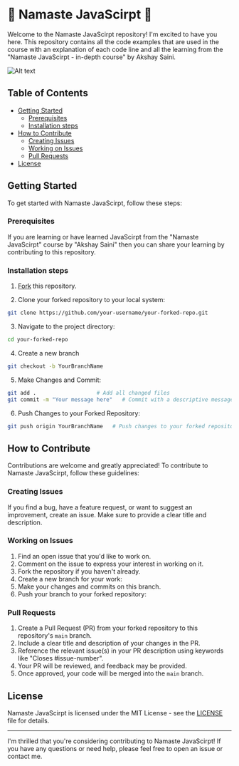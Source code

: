 # 💖 Namaste JavaScirpt 🙏

Welcome to the Namaste JavaScirpt repository! I'm excited to have you here. This repository contains all the code examples that are used in the course with an explanation of each code line and all the learning from the "Namaste JavaScirpt - in-depth course"  by Akshay Saini.

![Alt text](https://i.ytimg.com/vi/pN6jk0uUrD8/sddefault.jpg)

## Table of Contents

- [Getting Started](#getting-started)
  - [Prerequisites](#prerequisites)
  - [Installation steps](#installation-steps)
- [How to Contribute](#how-to-contribute)
  - [Creating Issues](#creating-issues)
  - [Working on Issues](#working-on-issues)
  - [Pull Requests](#pull-requests)
- [License](#license)

## Getting Started

To get started with Namaste JavaScirpt, follow these steps:

### Prerequisites

If you are learning or have learned JavaScirpt from the "Namaste JavaScirpt" course by "Akshay Saini" then you can share your learning by contributing to this repository.

### Installation steps

1. [Fork](https://github.com/Suraj-kumar00/Namaste-JavaScript) this repository.

2. Clone your forked repository to your local system:
```bash
git clone https://github.com/your-username/your-forked-repo.git

```
3. Navigate to the project directory:
```bash
cd your-forked-repo
```
4. Create a new branch
```bash
git checkout -b YourBranchName
``` 
5. Make Changes and Commit:
```bash
git add .                   # Add all changed files
git commit -m "Your message here"   # Commit with a descriptive message
```
6. Push Changes to your Forked Repository:
```bash
git push origin YourBranchName   # Push changes to your forked repository's main branch
```


## How to Contribute

Contributions are welcome and greatly appreciated! To contribute to Namaste JavaScirpt, follow these guidelines:

### Creating Issues

If you find a bug, have a feature request, or want to suggest an improvement, create an issue. Make sure to provide a clear title and description.

### Working on Issues

1. Find an open issue that you'd like to work on.
2. Comment on the issue to express your interest in working on it.
3. Fork the repository if you haven't already.
4. Create a new branch for your work:
5. Make your changes and commits on this branch.
6. Push your branch to your forked repository:

### Pull Requests

1. Create a Pull Request (PR) from your forked repository to this repository's `main` branch.
2. Include a clear title and description of your changes in the PR.
3. Reference the relevant issue(s) in your PR description using keywords like "Closes #issue-number".
4. Your PR will be reviewed, and feedback may be provided.
5. Once approved, your code will be merged into the `main` branch.

## License

Namaste JavaScirpt is licensed under the MIT License - see the [LICENSE](https://github.com/Suraj-kumar00/Namaste-JavaScript/blob/main/LICENSE.txt) file for details.

---

I'm thrilled that you're considering contributing to Namaste JavaScirpt! If you have any questions or need help, please feel free to open an issue or contact me.

